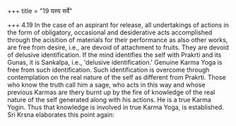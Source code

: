 +++
title = "19 यस्य सर्वे"

+++
4.19 In the case of an aspirant for release, all undertakings of actions
in the form of obligatory, occasional and desiderative acts accomplished
through the acisition of materials for their performance as also other
works, are free from desire, i.e., are devoid of attachment to fruits.
They are devoid of delusive identification. If the mind identifies the
self with Prakrti and its Gunas, it is Sankalpa, i.e., 'delusive
identification.' Genuine Karma Yoga is free from such identification.
Such identification is overcome through contemplation on the real nature
of the self as different from Prakrti. Those who know the truth call him
a sage, who acts in this way and whose previous Karmas are thery burnt
up by the fire of knowledge of the real nature of the self generated
along with his actions. He is a true Karma Yogin. Thus that knowledge is
involved in true Karma Yoga, is established. Sri Krsna elaborates this
point again:
